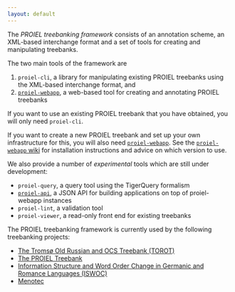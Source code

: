 ```yaml
---
layout: default
---
```


The _PROIEL treebanking framework_ consists of an annotation scheme, an XML-based interchange format and a set of tools for creating and manipulating treebanks.

The two main tools of the framework are 

1. `proiel-cli`, a library for manipulating existing PROIEL treebanks using the XML-based interchange format, and
2. [`proiel-webapp`](https://github.com/mlj/proiel-webapp), a web-based tool for creating and annotating PROIEL treebanks

If you want to use an existing PROIEL treebank that you have obtained, you will only need `proiel-cli`.

If you want to create a new PROIEL treebank and set up your own infrastructure for this, you will also need [`proiel-webapp`](https://github.com/mlj/proiel-webapp). See the [`proiel-webapp` wiki](https://github.com/mlj/proiel-webapp/wiki) for installation instructions and advice on which version to use.

We also provide a number of _experimental_ tools which are still under development:

* `proiel-query`, a query tool using the TigerQuery formalism
* [`proiel-api`](https://github.com/mlj/proiel-api), a JSON API for building applications on top of proiel-webapp instances
* `proiel-lint`, a validation tool
* `proiel-viewer`, a read-only front end for existing treebanks

The PROIEL treebanking framework is currently used by the following treebanking projects:

* [The Tromsø Old Russian and OCS Treebank (TOROT)](https://nestor.uit.no/)
* [The PROIEL Treebank](http://proiel.github.io)
* [Information Structure and Word Order Change in Germanic and Romance Languages (ISWOC)](http://foni.uio.no:3000)
* [Menotec](http://foni.uio.no:3000)